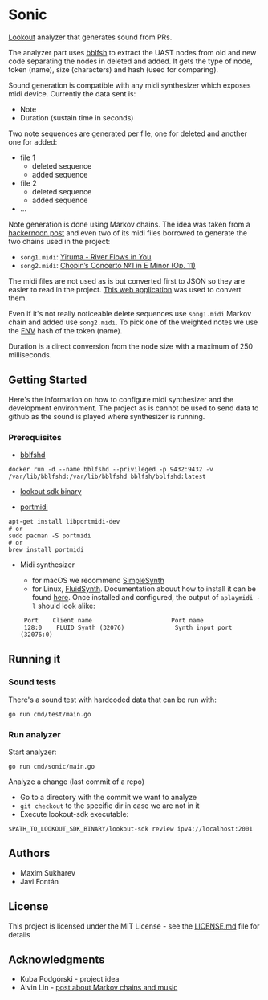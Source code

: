 # Sonic

[Lookout](https://github.com/src-d/lookout) analyzer that generates sound from PRs.

The analyzer part uses [bblfsh](https://bblf.sh) to extract the UAST nodes from old and new code separating the nodes in deleted and added. It gets the type of node, token (name), size (characters) and hash (used for comparing).

Sound generation is compatible with any midi synthesizer which exposes midi device. Currently the data sent is:

* Note
* Duration (sustain time in seconds)

Two note sequences are generated per file, one for deleted and another one for added:

* file 1
  * deleted sequence
  * added sequence
* file 2
  * deleted sequence
  * added sequence
* ...

Note generation is done using Markov chains. The idea was taken from a [hackernoon post](https://hackernoon.com/generating-music-using-markov-chains-40c3f3f46405) and even two of its midi files borrowed to generate the two chains used in the project:

* `song1.midi`: [Yiruma - River Flows in You](https://github.com/omgimanerd/markov-music/blob/master/midi/river_flows.mid)
* `song2.midi`: [Chopin’s Concerto №1 in E Minor (Op. 11)](https://github.com/omgimanerd/markov-music/blob/master/midi/chopin_concerto_no1_e_minor_op11.mid)

The midi files are not used as is but converted first to JSON so they are easier to read in the project. [This web application](https://tonejs.github.io/MidiConvert/) was used to convert them.

Even if it's not really noticeable delete sequences use `song1.midi` Markov chain and added use `song2.midi`. To pick one of the weighted notes we use the [FNV](https://golang.org/pkg/hash/fnv/) hash of the token (name).

Duration is a direct conversion from the node size with a maximum of 250 milliseconds.

## Getting Started

Here's the information on how to configure midi synthesizer and the development environment. The project as is cannot be used to send data to github as the sound is played where synthesizer is running.

### Prerequisites

* [bblfshd](https://bblf.sh)

```
docker run -d --name bblfshd --privileged -p 9432:9432 -v /var/lib/bblfshd:/var/lib/bblfshd bblfsh/bblfshd:latest
```

* [lookout sdk binary](https://github.com/src-d/lookout/releases)

* [portmidi](http://portmedia.sourceforge.net/portmidi/)

```
apt-get install libportmidi-dev
# or
sudo pacman -S portmidi
# or
brew install portmidi
```

* Midi synthesizer

  - for macOS we recommend [SimpleSynth](http://notahat.com/simplesynth/)
  - for Linux, [FluidSynth](http://www.fluidsynth.org/). Documentation abouut how to install it can be found [here](https://wiki.archlinux.org/index.php/FluidSynth). Once installed and configured, the output of `aplaymidi -l` should look alike:

  ```
   Port    Client name                      Port name
   128:0    FLUID Synth (32076)              Synth input port (32076:0)
  ```




## Running it

### Sound tests

There's a sound test with hardcoded data that can be run with:

```
go run cmd/test/main.go
```

### Run analyzer

Start analyzer:

```
go run cmd/sonic/main.go
```

Analyze a change (last commit of a repo)

* Go to a directory with the commit we want to analyze
* `git checkout` to the specific dir in case we are not in it
* Execute lookout-sdk executable:

```
$PATH_TO_LOOKOUT_SDK_BINARY/lookout-sdk review ipv4://localhost:2001
```

## Authors

* Maxim Sukharev
* Javi Fontán

## License

This project is licensed under the MIT License - see the [LICENSE.md](LICENSE.md) file for details

## Acknowledgments

* Kuba Podgórski - project idea
* Alvin Lin - [post about Markov chains and music](https://hackernoon.com/generating-music-using-markov-chains-40c3f3f46405)
